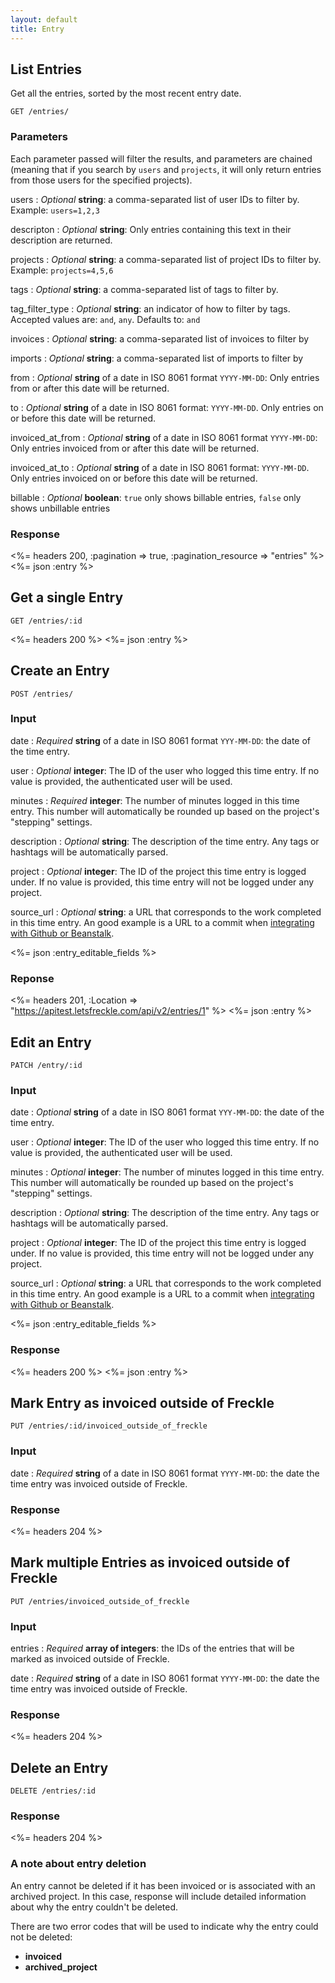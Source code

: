 ```yaml
---
layout: default
title: Entry
---
```


## List Entries

Get all the entries, sorted by the most recent entry date.

~~~
GET /entries/
~~~

### Parameters

Each parameter passed will filter the results, and parameters are chained (meaning that if you search by `users` and `projects`, it will only return entries from those users for the specified projects).

users
: *Optional* **string**: a comma-separated list of user IDs to filter by.
Example: `users=1,2,3`

descripton
: *Optional* **string**: Only entries containing this text in their description are returned.

projects
: *Optional* **string**: a comma-separated list of project IDs to filter by.
Example: `projects=4,5,6`

tags
: *Optional* **string**: a comma-separated list of tags to filter by.

tag_filter_type
: *Optional* **string**: an indicator of how to filter by tags. Accepted values are: `and`, `any`. Defaults to: `and`

invoices
: *Optional* **string**: a comma-separated list of invoices to filter by

imports
: *Optional* **string**: a comma-separated list of imports to filter by

from
: *Optional* **string** of a date in ISO 8061 format `YYYY-MM-DD`: Only entries from or after this date will be returned.

to
: *Optional* **string** of a date in ISO 8061 format: `YYYY-MM-DD`. Only entries on or before this date will be returned.

invoiced_at_from
: *Optional* **string** of a date in ISO 8061 format `YYYY-MM-DD`: Only entries invoiced from or after this date will be returned.

invoiced_at_to
: *Optional* **string** of a date in ISO 8061 format: `YYYY-MM-DD`. Only entries invoiced on or before this date will be returned.

billable
: *Optional* **boolean**: `true` only shows billable entries, `false` only shows unbillable entries

### Response

<%= headers 200, :pagination => true, :pagination_resource => "entries" %>
<%= json :entry %>

## Get a single Entry

~~~
GET /entries/:id
~~~

<%= headers 200 %>
<%= json :entry %>

## Create an Entry

~~~
POST /entries/
~~~

### Input

date
: *Required* **string** of a date in ISO 8061 format `YYY-MM-DD`: the date of the time entry.

user
: *Optional* **integer**: The ID of the user who logged this time entry. If no value is provided, the authenticated user will be used.

minutes
: *Required* **integer**: The number of minutes logged in this time entry. This number will automatically be rounded up based on the project's "stepping" settings.

description
: *Optional* **string**: The description of the time entry. Any tags or hashtags will be automatically parsed.

project
: *Optional* **integer**: The ID of the project this time entry is logged under. If no value is provided, this time entry will not be logged under any project.

source_url
: *Optional* **string**: a URL that corresponds to the work completed in this time entry. An good example is a URL to a commit when [integrating with Github or Beanstalk](http://help.letsfreckle.com/import-export-api/log-time-from-commit-messages).

<%= json :entry_editable_fields %>

### Reponse

<%= headers 201, :Location => "https://apitest.letsfreckle.com/api/v2/entries/1" %>
<%= json :entry %>

## Edit an Entry

~~~
PATCH /entry/:id
~~~

### Input

date
: *Optional* **string** of a date in ISO 8061 format `YYY-MM-DD`: the date of the time entry.

user
: *Optional* **integer**: The ID of the user who logged this time entry. If no value is provided, the authenticated user will be used.

minutes
: *Optional* **integer**: The number of minutes logged in this time entry. This number will automatically be rounded up based on the project's "stepping" settings.

description
: *Optional* **string**: The description of the time entry. Any tags or hashtags will be automatically parsed.

project
: *Optional* **integer**: The ID of the project this time entry is logged under. If no value is provided, this time entry will not be logged under any project.

source_url
: *Optional* **string**: a URL that corresponds to the work completed in this time entry. An good example is a URL to a commit when [integrating with Github or Beanstalk](http://help.letsfreckle.com/import-export-api/log-time-from-commit-messages).

<%= json :entry_editable_fields %>

### Response

<%= headers 200 %>
<%= json :entry %>

## Mark Entry as invoiced outside of Freckle

~~~
PUT /entries/:id/invoiced_outside_of_freckle
~~~

### Input

date
: *Required* **string** of a date in ISO 8061 format `YYYY-MM-DD`: the date the time entry was invoiced outside of Freckle.

### Response

<%= headers 204 %>

## Mark multiple Entries as invoiced outside of Freckle

~~~
PUT /entries/invoiced_outside_of_freckle
~~~

### Input

entries
: *Required* **array of integers**: the IDs of the entries that will be marked as invoiced outside of Freckle.

date
: *Required* **string** of a date in ISO 8061 format `YYYY-MM-DD`: the date the time entry was invoiced outside of Freckle.

### Response

<%= headers 204 %>

## Delete an Entry

~~~
DELETE /entries/:id
~~~

### Response

<%= headers 204 %>

### A note about entry deletion

An entry cannot be deleted if it has been invoiced or is associated with an archived project. In this case, response will include detailed information about why the entry couldn't be deleted.

There are two error codes that will be used to indicate why the entry could not be deleted:

* **invoiced**
* **archived_project**
